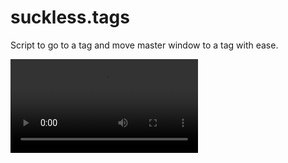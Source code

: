 # suckless.tags
Script to go to a tag and move master window to a tag with ease.

![I've moved the scripts to /usr/local/bin](showcase.mp4)
